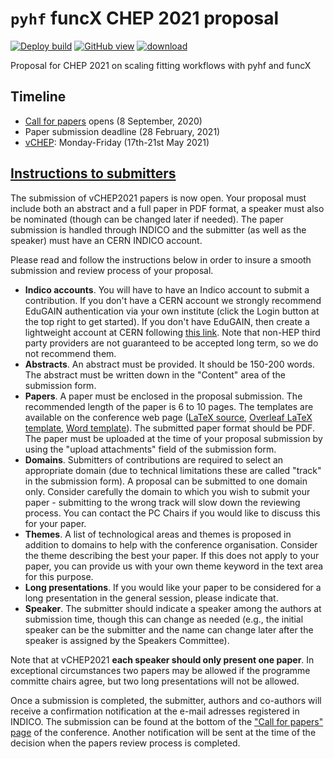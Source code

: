 # `pyhf` funcX  CHEP 2021 proposal

[![Deploy build](https://github.com/matthewfeickert/pyhf-funcX-CHEP-2021-proposal/workflows/Deploy%20build/badge.svg?branch=main)](https://github.com/matthewfeickert/pyhf-funcX-CHEP-2021-proposal/actions?query=workflow%3A"Deploy+build"+branch%3Amain)
[![GitHub view](https://img.shields.io/badge/GitHub-render-green.svg)](https://github.com/matthewfeickert/pyhf-funcX-CHEP-2021-proposal/blob/gh-pages/CHEP_2021_proposal.pdf)
[![download](https://img.shields.io/badge/Download-build-blue.svg)](https://github.com/matthewfeickert/pyhf-funcX-CHEP-2021-proposal/raw/gh-pages/CHEP_2021_proposal.pdf)

Proposal for CHEP 2021 on scaling fitting workflows with pyhf and funcX

## Timeline

* [Call for papers](https://indico.cern.ch/event/948465/abstracts/) opens (8 September, 2020)
* Paper submission deadline (28 February, 2021)
* [vCHEP](https://indico.cern.ch/event/948465/overview): Monday-Friday (17th-21st May 2021)

## [Instructions to submitters](https://indico.cern.ch/event/948465/page/21562-instructions-to-submitters)

The submission of vCHEP2021 papers is now open.
Your proposal must include both an abstract and a full paper in PDF format, a speaker must also be nominated (though can be changed later if needed).
The paper submission is handled through INDICO and the submitter (as well as the speaker) must have an CERN INDICO account.

Please read and follow the instructions below in order to insure a smooth submission and review process of your proposal.

* **Indico accounts**. You will have to have an Indico account to submit a contribution.
If you don't have a CERN account we strongly recommend EduGAIN authentication via your own institute (click the Login button at the top right to get started).
If you don't have EduGAIN, then create a lightweight account at CERN following [this link](https://account.cern.ch/account/Externals).
Note that non-HEP third party providers are not guaranteed to be accepted long term, so we do not recommend them.
* **Abstracts**. An abstract must be provided.
It should be 150-200 words.
The abstract must be written down in the "Content" area of the submission form.
* **Papers**. A paper must be enclosed in the proposal submission.
The recommended length of the paper is 6 to 10 pages.
The templates are available on the conference web page ([LaTeX source](https://indico.cern.ch/event/948465/attachments/2153945/3632603/epj-woc-1col-latex.zip), [Overleaf LaTeX template](https://www.overleaf.com/latex/templates/epj-web-of-conferences/ytgqnsbqttpc), [Word template](https://indico.cern.ch/event/948465/attachments/2153945/3632585/woc_1col.doc)).
The submitted paper format should be PDF.
The paper must be uploaded at the time of your proposal submission by using the "upload attachments" field of the submission form.
* **Domains**. Submitters of contributions are required to select an appropriate domain (due to technical limitations these are called "track" in the submission form).
A proposal can be submitted to one domain only.
Consider carefully the domain to which you wish to submit your paper - submitting to the wrong track will slow down the reviewing process.
You can contact the PC Chairs if you would like to discuss this for your paper.
* **Themes**. A list of technological areas and themes is proposed in addition to domains to help with the conference organisation.
Consider the theme describing the best your paper.
If this does not apply to your paper, you can provide us with your own theme keyword in the text area for this purpose.
* **Long presentations**. If you would like your paper to be considered for a long presentation in the general session, please indicate that.
* **Speaker**. The submitter should indicate a speaker among the authors at submission time, though this can change as needed (e.g., the initial speaker can be the submitter and the name can change later after the speaker is assigned by the Speakers Committee).

Note that at vCHEP2021 **each speaker should only present one paper**.
In exceptional circumstances two papers may be allowed if the programme committe chairs agree, but two long presentations will not be allowed.

Once a submission is completed, the submitter, authors and co-authors will receive a confirmation notification at the e-mail adresses registered in INDICO.
The submission can be found at the bottom of the ["Call for papers" page](https://indico.cern.ch/event/948465/abstracts/) of the conference. Another notification will be sent at the time of the decision when the papers review process is completed.
